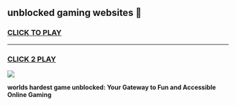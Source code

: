 
## unblocked gaming websites 👋
<h3>
<a href="https://premium.freeplayer.one?title=unblocked_gaming_websites&ref=13F">CLICK TO PLAY</a></h3>
<hr>

<h3>
<a href="https://premium.freeplayer.one?title=unblocked_gaming_websites&ref=13F">CLICK 2 PLAY</a>
  
</h3>

<a href="https://premium.freeplayer.one?title=unblocked_gaming_websites&ref=12F/"><img src="https://clearcache.store/games.png"></a>


**worlds hardest game unblocked: Your Gateway to Fun and Accessible Online Gaming**
